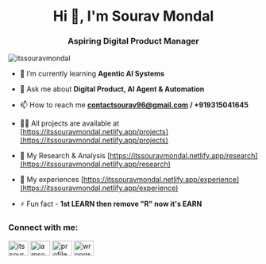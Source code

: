 <h1 align="center">Hi 👋, I'm Sourav Mondal</h1>
<h3 align="center"> Aspiring Digital Product Manager</h3>

<p align="left"> <img src="https://komarev.com/ghpvc/?username=itssouravmondal&label=Profile%20views&color=0e75b6&style=flat" alt="itssouravmondal" /> </p>

- 🌱 I’m currently learning **Agentic AI Systems**
  
- 💬 Ask me about **Digital Product, AI Agent & Automation**
  
- 📫 How to reach me **contactsourav96@gmail.com / +919315041645**

- 👨‍💻 All projects are available at [https://itssouravmondal.netlify.app/projects](https://itssouravmondal.netlify.app/projects)

- 📝 My Research & Analysis [https://itssouravmondal.netlify.app/research](https://itssouravmondal.netlify.app/research)

- 📄 My experiences [https://itssouravmondal.netlify.app/experience](https://itssouravmondal.netlify.app/experience)

- ⚡ Fun fact - **1st LEARN then remove "R" now it's EARN**

<h3 align="left">Connect with me:</h3>
<p align="left">
<a href="https://linkedin.com/in/itssouravmondal" target="blank"><img align="center" src="https://raw.githubusercontent.com/rahuldkjain/github-profile-readme-generator/master/src/images/icons/Social/linked-in-alt.svg" alt="itssouravmondal" height="30" width="40" /></a>
<a href="https://kaggle.com/iamsouravmondal" target="blank"><img align="center" src="https://raw.githubusercontent.com/rahuldkjain/github-profile-readme-generator/master/src/images/icons/Social/kaggle.svg" alt="iamsouravmondal" height="30" width="40" /></a>
<a href="https://fb.com/profile.php?id=100049960951415" target="blank"><img align="center" src="https://raw.githubusercontent.com/rahuldkjain/github-profile-readme-generator/master/src/images/icons/Social/facebook.svg" alt="profile.php?id=100049960951415" height="30" width="40" /></a>
<a href="https://instagram.com/wrongstrack" target="blank"><img align="center" src="https://raw.githubusercontent.com/rahuldkjain/github-profile-readme-generator/master/src/images/icons/Social/instagram.svg" alt="wrongstrack" height="30" width="40" /></a>
</p>
